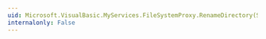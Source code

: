```yaml
---
uid: Microsoft.VisualBasic.MyServices.FileSystemProxy.RenameDirectory(System.String,System.String)
internalonly: False
---
```

